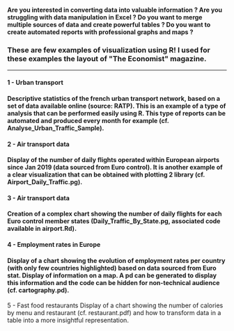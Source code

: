 #### Are you interested in converting data into valuable information ? Are you struggling with data manipulation in Excel ? Do you want to merge multiple sources of data and create powerful tables ? Do you want to create automated reports with professional graphs and maps ? 

### These are few examples of visualization using R! I used for these examples the layout of "The Economist" magazine.

--------------------------------------------------

#### 1 - Urban transport
#### Descriptive statistics of the french urban transport network, based on a set of data available online (source: RATP). This is an example of a type of analysis that can be performed easily using R. This type of reports can be automated and produced every month for example (cf. Analyse_Urban_Traffic_Sample).

#### 2 - Air transport data 
#### Display of the number of daily flights operated within European airports since Jan 2019 (data sourced from Euro control). It is another example of a clear visualization that can be obtained with plotting 2 library (cf. Airport_Daily_Traffic.pg).

#### 3 - Air transport data 
#### Creation of a complex chart showing the number of daily flights for each Euro control member states (Daily_Traffic_By_State.pg, associated code available in airport.Rd).

#### 4 - Employment rates in Europe
#### Display of a chart showing the evolution of employment rates per country (with only few countries highlighted) based on data sourced from Euro stat.  Display of information on a map. A pd can be generated to display this information and the code can be hidden for non-technical audience (cf. cartography.pd). 

5 - Fast food restaurants
Display of a chart showing the number of calories by menu and restaurant (cf. restaurant.pdf) and how to transform data in a table into a more insightful representation. 
